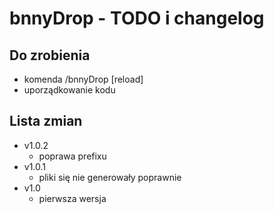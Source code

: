# bnnyDrop - TODO i changelog

## Do zrobienia
* komenda /bnnyDrop [reload]
* uporządkowanie kodu

## Lista zmian
* v1.0.2
  * poprawa prefixu
* v1.0.1
  * pliki się nie generowały poprawnie
* v1.0
  * pierwsza wersja